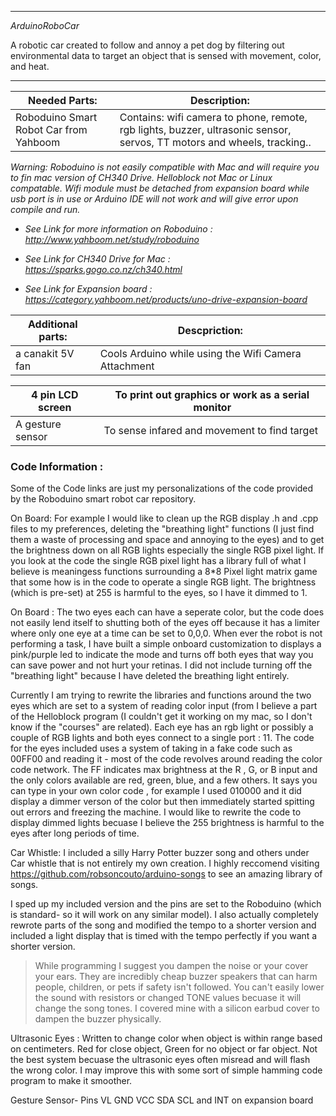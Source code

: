 ------------------------------------------------------------------------------------------
*ArduinoRoboCar*

A robotic car created to follow and annoy a pet dog by filtering out environmental 
data to target an object that is sensed with movement, color, and heat. 

-------------------------------------------------------------------------------------------

Needed Parts:                          | Description:
-------                                | ------------------------------------------------------------------------------------------------
Roboduino Smart Robot Car from Yahboom | Contains: wifi camera to phone, remote, rgb lights, buzzer, ultrasonic sensor, servos, TT motors and  wheels, tracking..   

*Warning: Roboduino is not easily compatible with Mac and will require you to fin mac version of CH340 Drive. Helloblock not Mac or Linux compatable. 
Wifi module must be detached from expansion board while usb port is in use or Arduino IDE will not work and will give error upon compile and run.*

- *See Link for more information on Roboduino : http://www.yahboom.net/study/roboduino*

- *See Link for CH340 Drive for Mac : https://sparks.gogo.co.nz/ch340.html*

- *See Link for Expansion board : https://category.yahboom.net/products/uno-drive-expansion-board*


Additional parts: | Descpriction:
----------------- | ------------------------------------------------------
a canakit 5V fan  | Cools Arduino while using the Wifi Camera Attachment 
                 
4 pin LCD screen  | To print out graphics or work as a serial monitor
----------------- | ------------------------------------------------------
A gesture sensor  | To sense infared and movement to find target

### Code Information : 

Some of the Code links are just my personalizations of the code provided by the Roboduino smart robot car repository.

On Board: For example I would like to clean up the RGB display .h and .cpp files to my preferences, deleting the "breathing light" functions (I just find them
a waste of processing and space and annoying to the eyes) and to get the brightness down on all RGB lights especially the single RGB pixel light. If you look
at the code the single RGB pixel light has a library full of what I believe is meaningess functions surrounding a 8*8 Pixel light matrix game that some how
is in the code to operate a single RGB light. The brightness (which is pre-set) at 255 is harmful to the eyes, so I have it dimmed to 1.  


On Board : The two eyes each can have a seperate color, but the code does not easily lend itself to shutting both of the eyes off because it has a limiter where only one eye at a time can be set to 0,0,0. When ever the robot is not performing a task, I have built a simple onboard customization to displays a pink/purple 
led to indicate the mode and turns off both eyes that way you can save power and not hurt your retinas. I did not include turning off the "breathing light" 
because I have deleted the breathing light entirely. 

Currently I am trying to rewrite the libraries and functions around the two eyes which are set to a system of reading color input
(from I believe a part of the Helloblock program (I couldn't get it working on my mac, so I don't know if the "courses" are related).
Each eye has an rgb light or possibly a couple of RGB lights and both eyes connect to a single port : 11. The code for the eyes included
uses a system of taking in a fake code such as 00FF00 and reading it - most of the code revolves around reading the color code network. The 
FF indicates max brightness at the R , G, or B input and the only colors available are red, green, blue, and a few others. It says you can 
type in your own color code , for example I used 010000 and it did display a dimmer verson of the color but then immediately started spitting 
out errors and freezing the machine. I would like to rewrite the code to display dimmed lights becuase I believe the 255 brightness is harmful
to the eyes after long periods of time. 

Car Whistle: I included a silly Harry Potter buzzer song and others under Car whistle that is not entirely my own creation. I highly reccomend visiting
https://github.com/robsoncouto/arduino-songs to see an amazing library of songs. 

I sped up my included version and the pins are set to the Roboduino (which is standard- so it will work on any similar model). 
I also actually completely rewrote parts of the song and modified the tempo to a shorter version and included a light display that is timed with the tempo perfectly if you want a shorter version. 

>While programming I suggest you dampen the noise or your cover your ears. They are incredibly cheap buzzer speakers that can harm people, children, or pets if safety isn't followed. You can't easily lower the sound with resistors or changed TONE values becuase it will change the song tones. I covered mine with a silicon earbud cover to dampen the buzzer physically. 

Ultrasonic Eyes : Written to change color when object is within range based on centimeters. Red for close object, Green for no object or far object. 
Not the best system becuase the ultrasonic eyes often misread and will flash the wrong color. I may improve this with some sort of simple hamming code program
to make it smoother. 

Gesture Sensor- 
Pins VL GND VCC SDA SCL and INT on expansion board 

 
 







